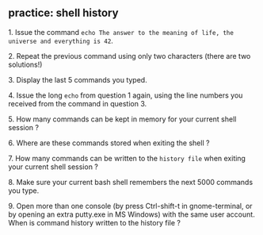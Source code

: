 ## practice: shell history

1\. Issue the command
`echo The answer to the meaning of life, the universe and everything is 42`.

2\. Repeat the previous command using only two characters (there are two
solutions!)

3\. Display the last 5 commands you typed.

4\. Issue the long `echo` from question 1 again, using the line numbers
you received from the command in question 3.

5\. How many commands can be kept in memory for your current shell
session ?

6\. Where are these commands stored when exiting the shell ?

7\. How many commands can be written to the `history file` when exiting
your current shell session ?

8\. Make sure your current bash shell remembers the next 5000 commands
you type.

9\. Open more than one console (by press Ctrl-shift-t in gnome-terminal,
or by opening an extra putty.exe in MS Windows) with the same user
account. When is command history written to the history file ?
